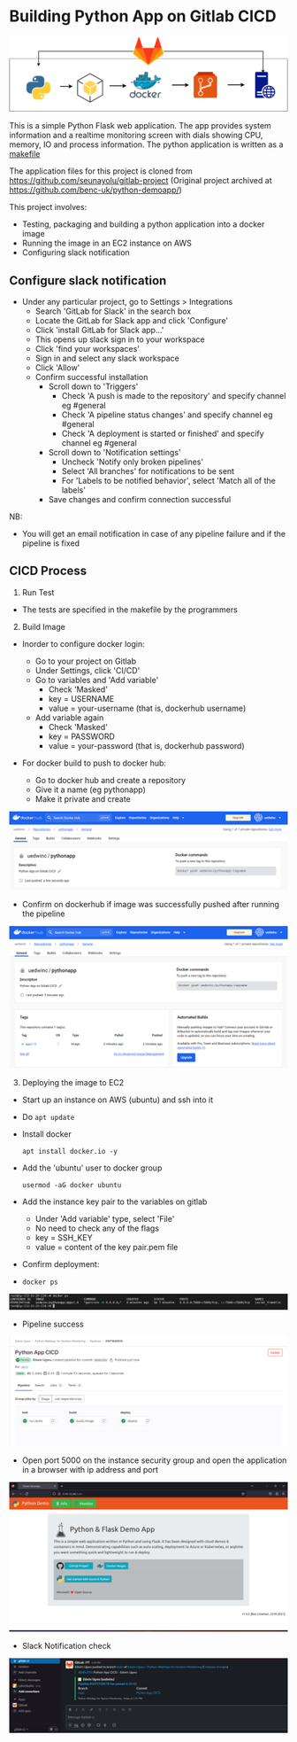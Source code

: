 # Building Python App on Gitlab CICD

![Gitlab-CICD.png](https://github.com/uedwinc/Python-App-on-GitLab-CICD/blob/main/GitLab-CICD.png)

This is a simple Python Flask web application. The app provides system information and a realtime monitoring screen with dials showing CPU, memory, IO and process information.
The python application is written as a [makefile](https://github.com/uedwinc/Python-App-on-GitLab-CICD/blob/main/makefile)

The application files for this project is cloned from https://github.com/seunayolu/gitlab-project (Original project archived at https://github.com/benc-uk/python-demoapp/)

This project involves:

- Testing, packaging and building a python application into a docker image
- Running the image in an EC2 instance on AWS
- Configuring slack notification

## Configure slack notification

- Under any particular project, go to Settings > Integrations
    - Search 'GitLab for Slack' in the search box
    - Locate the GitLab for Slack app and click 'Configure'
    - Click 'install GitLab for Slack app...'
    - This opens up slack sign in to your workspace
    - Click 'find your workspaces'
    - Sign in and select any slack workspace
    - Click 'Allow'
    - Confirm successful installation
        - Scroll down to 'Triggers'
            - Check 'A push is made to the repository' and specify channel eg #general
            - Check 'A pipeline status changes' and specify channel eg #general
            - Check 'A deployment is started or finished' and specify channel eg #general
        - Scroll down to 'Notification settings'
            - Uncheck 'Notify only broken pipelines'
            - Select 'All branches' for notifications to be sent
            - For 'Labels to be notified behavior', select 'Match all of the labels'
        - Save changes and confirm connection successful

NB:
- You will get an email notification in case of any pipeline failure and if the pipeline is fixed

## CICD Process

1. Run Test

- The tests are specified in the makefile by the programmers

2. Build Image

- Inorder to configure docker login:
    - Go to your project on Gitlab
    - Under Settings, click 'CI/CD'
    - Go to variables and 'Add variable'
        - Check 'Masked'
        - key = USERNAME
        - value = your-username (that is, dockerhub username)
    - Add variable again
        - Check 'Masked'
        - key = PASSWORD
        - value = your-password (that is, dockerhub password)

- For docker build to push to docker hub:
    - Go to docker hub and create a repository
    - Give it a name (eg pythonapp)
    - Make it private and create

![pythonapp repo](https://github.com/uedwinc/Python-App-on-GitLab-CICD/blob/main/images/pythonapp%20repo.png)

- Confirm on dockerhub if image was successfully pushed after running the pipeline

![pushed](https://github.com/uedwinc/Python-App-on-GitLab-CICD/blob/main/images/pushed.png)

3. Deploying the image to EC2

- Start up an instance on AWS (ubuntu) and ssh into it
- Do `apt update`
- Install docker
    ```
    apt install docker.io -y
    ```
- Add the 'ubuntu' user to docker group
    ```
    usermod -aG docker ubuntu
    ```
- Add the instance key pair to the variables on gitlab
    - Under 'Add variable' type, select 'File'
    - No need to check any of the flags
    - key = SSH_KEY
    - value = content of the key pair.pem file

- Confirm deployment:

- `docker ps`

![docker ps](https://github.com/uedwinc/Python-App-on-GitLab-CICD/blob/main/images/docker%20ps.png)

- Pipeline success

![passed](https://github.com/uedwinc/Python-App-on-GitLab-CICD/blob/main/images/passed.png)

- Open port 5000 on the instance security group and open the application in a browser with ip address and port

![pythonapp](https://github.com/uedwinc/Python-App-on-GitLab-CICD/blob/main/images/pythonapp.png)

- Slack Notification check

![slack](https://github.com/uedwinc/Python-App-on-GitLab-CICD/blob/main/images/slack.png)

